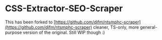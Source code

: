 # CSS-Extractor-SEO-Scraper

This has been forked to [https://github.com/djfm/ntsmphc-scraper](https://github.com/djfm/ntsmphc-scraper) cleaner, TS-only, more general-purpose version of the original. Still WIP though :)
